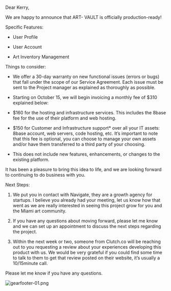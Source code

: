 

Dear Kerry,

  

We are happy to announce that ART- VAULT is officially production-ready!

  

Specific Features:

-   User Profile
    
-   User Account
    
-   Art Inventory Management
    

Things to consider:

-   We offer a 30-day warranty on new functional issues (errors or bugs) that fall under the scope of our Service Agreement. Each issue must be sent to the Project manager as explained as thoroughly as possible.
    
-   Starting on October 15, we will begin invoicing a monthly fee of $310 explained below:
    

-   $160 for the hosting and infrastructure services. This includes the 8base fee for the use of their platform and web hosting.
    
-   $150 for Customer and Infrastructure support* over all your IT assets: 8base account, web servers, code hosting, etc. It’s important to note that this fee is optional, you can choose to manage your own assets and/or have them transferred to a third party of your choosing.
    

* This does not include new features, enhancements, or changes to the existing platform.

It has been a pleasure to bring this idea to life, and we are looking forward to continuing to do business with you.

  

Next Steps:

  

1.  We put you in contact with Navigate, they are a growth agency for startups. I believe you already had your meeting, let us know how that went as we are really interested in seeing this project grow for you and the Miami art community.
    
2.  If you have any questions about moving forward, please let me know and we can set up an appointment to discuss the next steps regarding the project.
    
3.  Within the next week or two, someone from Clutch.co will be reaching out to you requesting a review about your experiences developing this product with us. We would be very grateful if you could find some time to talk to them to get that review posted on their website, it’s usually a 10/15minute call.  
      
    

Please let me know if you have any questions.

  
  
![gearfooter-01.png](https://lh4.googleusercontent.com/4LPAsN4ZOHkXklW7D4Ev_nZ3mkij-UTkKjFTMtR9RkOyGnMU2qS1zqIO7vcSjWmvCPsfv8VRuPjpIPbrRPe5OgGN-yHe3bbPN2_0QSHOioaVkFnaQX9gxgerOIwd0o9kk7Xde3Z-)
<!--stackedit_data:
eyJoaXN0b3J5IjpbLTE0ODMzODg4MzJdfQ==
-->